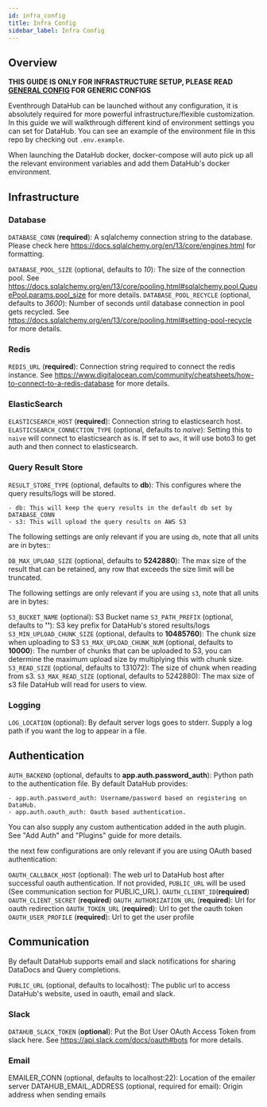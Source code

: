 ```yaml
---
id: infra_config
title: Infra Config
sidebar_label: Infra Config
---
```


## Overview

<b>THIS GUIDE IS ONLY FOR INFRASTRUCTURE SETUP, PLEASE READ [GENERAL CONFIG](../admin_guide/general_config.md) FOR GENERIC CONFIGS</b>

Eventhrough DataHub can be launched without any configuration, it is absolutely required for more powerful infrastructure/flexible customization. In this guide we will walkthrough different kind of environment settings you can set for DataHub. You can see an example of the environment file in this repo by checking out `.env.example`.

When launching the DataHub docker, docker-compose will auto pick up all the relevant environment variables and add them DataHub's docker environment.

## Infrastructure

### Database

`DATABASE_CONN` (**required**): A sqlalchemy connection string to the database. Please check here https://docs.sqlalchemy.org/en/13/core/engines.html for formatting.

`DATABASE_POOL_SIZE` (optional, defaults to _10_): The size of the connection pool. See https://docs.sqlalchemy.org/en/13/core/pooling.html#sqlalchemy.pool.QueuePool.params.pool_size for more details.
`DATABASE_POOL_RECYCLE` (optional, defaults to _3600_): Number of seconds until database connection in pool gets recycled. See https://docs.sqlalchemy.org/en/13/core/pooling.html#setting-pool-recycle for more details.

### Redis

`REDIS_URL` (**required**): Connection string required to connect the redis instance. See https://www.digitalocean.com/community/cheatsheets/how-to-connect-to-a-redis-database for more details.

### ElasticSearch

`ELASTICSEARCH_HOST` (**required**): Connection string to elasticsearch host.
`ELASTICSEARCH_CONNECTION_TYPE` (optional, defaults to _naive_): Setting this to `naive` will connect to elasticsearch as is. If set to `aws`, it will use boto3 to get auth and then connect to elasticsearch.

### Query Result Store

`RESULT_STORE_TYPE` (optional, defaults to **db**): This configures where the query results/logs will be stored.

    - db: This will keep the query results in the default db set by DATABASE_CONN
    - s3: This will upload the query results on AWS S3

The following settings are only relevant if you are using `db`, note that all units are in bytes::

`DB_MAX_UPLOAD_SIZE` (optional, defaults to **5242880**): The max size of the result that can be retained, any row that exceeds the size limit will be truncated.

The following settings are only relevant if you are using `s3`, note that all units are in bytes:

`S3_BUCKET_NAME` (optional): S3 Bucket name
`S3_PATH_PREFIX` (optional, defaults to **''**): S3 key prefix for DataHub's stored results/logs
`S3_MIN_UPLOAD_CHUNK_SIZE` (optional, defaults to **10485760**): The chunk size when uploading to S3
`S3_MAX_UPLOAD_CHUNK_NUM` (optional, defaults to **10000**): The number of chunks that can be uploaded to S3, you can determine the maximum upload size by multiplying this with chunk size.
`S3_READ_SIZE` (optional, defaults to 131072): The size of chunk when reading from s3.
`S3_MAX_READ_SIZE` (optional, defaults to 5242880): The max size of s3 file DataHub will read for users to view.

### Logging

`LOG_LOCATION` (optional): By default server logs goes to stderr. Supply a log path if you want the log to appear in a file.

## Authentication

`AUTH_BACKEND` (optional, defaults to **app.auth.password_auth**): Python path to the authentication file. By default DataHub provides:

    - app.auth.password_auth: Username/password based on registering on DataHub.
    - app.auth.oauth_auth: Oauth based authentication.

You can also supply any custom authentication added in the auth plugin. See "Add Auth" and "Plugins" guide for more details.

the next few configurations are only relevant if you are using OAuth based authentication:

`OAUTH_CALLBACK_HOST` (optional): The web url to DataHub host after successful oauth authentication. If not provided, `PUBLIC_URL` will be used (See communication section for PUBLIC_URL).
`OAUTH_CLIENT_ID`(**required**)
`OAUTH_CLIENT_SECRET` (**required**)
`OAUTH_AUTHORIZATION_URL` (**required**): Url for oauth redirection
`OAUTH_TOKEN_URL` (**required**): Url to get the oauth token
`OAUTH_USER_PROFILE` (**required**): Url to get the user profile

## Communication

By default DataHub supports email and slack notifications for sharing DataDocs and Query completions.

`PUBLIC_URL` (optional, defaults to localhost): The public url to access DataHub's website, used in oauth, email and slack.

### Slack

`DATAHUB_SLACK_TOKEN` (**optional**): Put the Bot User OAuth Access Token from slack here. See https://api.slack.com/docs/oauth#bots for more details.

### Email

EMAILER_CONN (optional, defaults to localhost:22): Location of the emailer server
DATAHUB_EMAIL_ADDRESS (optional, required for email): Origin address when sending emails
